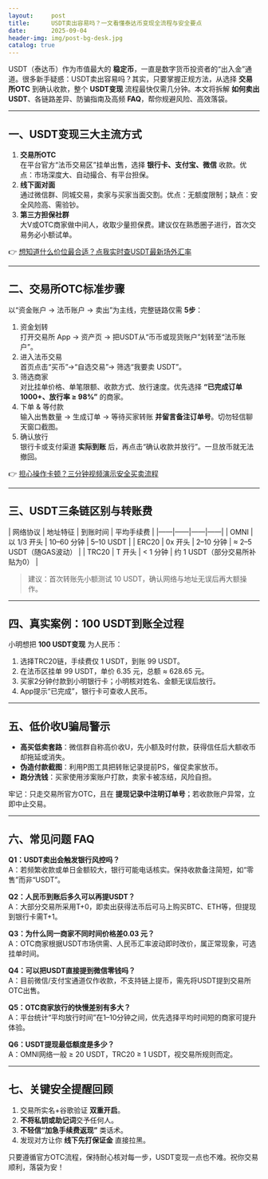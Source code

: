 ```yaml
---
layout:     post
title:      USDT卖出容易吗？一文看懂泰达币变现全流程与安全要点
date:       2025-09-04
header-img: img/post-bg-desk.jpg
catalog: true
---
```


USDT（泰达币）作为市值最大的 **稳定币**，一直是数字货币投资者的“出入金”通道。很多新手疑惑：USDT卖出容易吗？其实，只要掌握正规方法，从选择 **交易所OTC** 到确认收款，整个 **USDT变现** 流程最快仅需几分钟。本文将拆解 **如何卖出USDT**、各链路差异、防骗指南及高频 **FAQ**，帮你规避风险、高效落袋。

---

## 一、USDT变现三大主流方式

1. **交易所OTC**  
   在平台官方“法币交易区”挂单出售，选择 **银行卡、支付宝、微信** 收款。优点：市场深度大、自动撮合、有平台担保。  
2. **线下面对面**  
   通过微信群、同城交易，卖家与买家当面交割。优点：无额度限制；缺点：安全风险高、需验钞。  
3. **第三方担保社群**  
   大V或OTC商家做中间人，收取少量担保费。建议仅在熟悉圈子进行，首次交易务必小额试单。

👉 [想知道什么价位最合适？点我实时查USDT最新场外汇率](https://okxdog.com/)

---

## 二、交易所OTC标准步骤

以“资金账户 → 法币账户 → 卖出”为主线，完整链路仅需 **5步**：

1. 资金划转  
   打开交易所 App → 资产页 → 把USDT从“币币或现货账户”划转至“法币账户”。  
2. 进入法币交易  
   首页点击“买币”→“自选交易”→ 筛选“我要卖 USDT”。  
3. 筛选商家  
   对比挂单价格、单笔限额、收款方式、放行速度。优先选择 **“已完成订单 1000+、放行率 ≥ 98%”** 的商家。  
4. 下单 & 等付款  
   输入出售数量 → 生成订单 → 等待买家转账 **并留言备注订单号**。切勿轻信聊天窗口截图。  
5. 确认放行  
   银行卡或支付渠道 **实际到账** 后，再点击“确认收款并放行”。一旦放币就无法撤回。

👉 [担心操作卡顿？三分钟视频演示安全买卖流程](https://okxdog.com/)

---

## 三、USDT三条链区别与转账费

| 网络协议 | 地址特征 | 到账时间 | 平均手续费 |
|——|——|——|——|
| OMNI | 以 1/3 开头 | 10–60 分钟 | 5–10 USDT |
| ERC20 | 0x 开头 | 2–10 分钟 | ≈ 2–5 USDT（随GAS波动） |
| TRC20 | T 开头 | < 1 分钟 | 约 1 USDT（部分交易所补贴为0） |

> 建议：首次转账先小额测试 10 USDT，确认网络与地址无误后再大额操作。

---

## 四、真实案例：100 USDT到账全过程

小明想把 **100 USDT变现** 为人民币：

1. 选择TRC20链，手续费仅 1 USDT，到账 99 USDT。  
2. 在法币区挂单 99 USDT，单价 6.35 元，总额 ≈ 628.65 元。  
3. 买家2分钟付款到小明银行卡；小明核对姓名、金额无误后放行。  
4. App提示“已完成”，银行卡可查收人民币。

---

## 五、低价收U骗局警示

- **高买低卖套路**：微信群自称高价收U，先小额及时付款，获得信任后大额收币却拖延或消失。  
- **伪造付款截图**：利用P图工具把转账记录提前PS，催促卖家放币。  
- **跑分洗钱**：买家使用涉案账户打款，卖家卡被冻结，风险自担。

牢记：只走交易所官方OTC，且在 **提现记录中注明订单号**；若收款账户异常，立即中止交易。

---

## 六、常见问题 FAQ

**Q1：USDT卖出会触发银行风控吗？**  
A：若频繁收款或单日金额较大，银行可能电话核实。保持收款备注简短，如“零售”而非“USDT”。

**Q2：人民币到账后多久可以再提USDT？**  
A：大部分交易所采用T+0，即卖出获得法币后可马上购买BTC、ETH等，但提现到银行卡需T+1。

**Q3：为什么同一商家不同时间价格差0.03 元？**  
A：OTC商家根据USDT市场供需、人民币汇率波动即时改价，属正常现象，可选挂单时间。

**Q4：可以把USDT直接提到微信零钱吗？**  
A：目前微信/支付宝通道仅作收款，不支持链上提币，需先将USDT提到交易所OTC出售。

**Q5：OTC商家放行的快慢差别有多大？**  
A：平台统计“平均放行时间”在1–10分钟之间，优先选择平均时间短的商家可提升体验。

**Q6：USDT提现最低额度是多少？**  
A：OMNI网络一般 ≥ 20 USDT，TRC20 ≥ 1 USDT，视交易所规则而定。

---

## 七、关键安全提醒回顾

1. 交易所实名+谷歌验证 **双重开启**。  
2. **不将私钥或助记词**交予任何人。  
3. **不轻信“加急手续费返现”** 类话术。  
4. 发现对方让你 **线下先打保证金** 直接拉黑。

只要遵循官方OTC流程，保持耐心核对每一步，USDT变现一点也不难。祝你交易顺利，落袋为安！